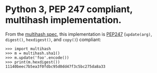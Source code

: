 # Python 3, PEP 247 compliant, multihash implementation.

From the [multihash spec](https://github.com/jbenet/multihash), this
implementation is [PEP247](https://www.python.org/dev/peps/pep-0247/)
(`update(arg)`, `digest()`, `hexdigest()`, and `copy()`) compliant:

```
>>> import multihash
>>> m = multihash.sha1()
>>> m.update('foo'.encode())
>>> print(m.hexdigest())
11140beec7b5ea3f0fdbc95d0dd47f3c5bc275da8a33
```

